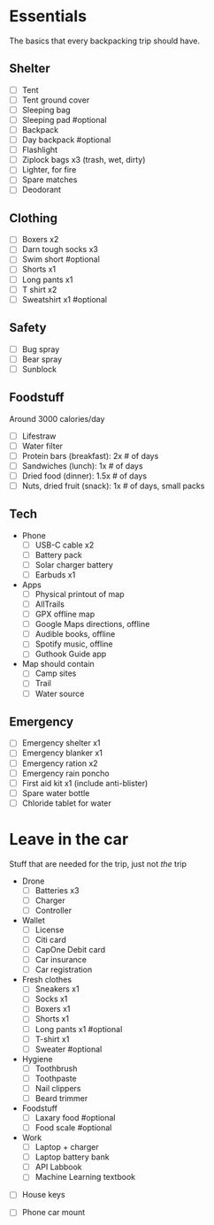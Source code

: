 # Essentials
The basics that every backpacking trip should have.

## Shelter
* [ ] Tent
* [ ] Tent ground cover
* [ ] Sleeping bag
* [ ] Sleeping pad #optional 
* [ ] Backpack
* [ ] Day backpack #optional
* [ ] Flashlight
* [ ] Ziplock bags x3 (trash, wet, dirty)
* [ ] Lighter, for fire
* [ ] Spare matches
* [ ] Deodorant

## Clothing
* [ ] Boxers x2
* [ ] Darn tough socks x3
* [ ] Swim short #optional
* [ ] Shorts x1
* [ ] Long pants x1
* [ ] T shirt x2
* [ ] Sweatshirt x1 #optional 

## Safety
* [ ] Bug spray
* [ ] Bear spray
* [ ] Sunblock

## Foodstuff
Around 3000 calories/day
* [ ] Lifestraw
* [ ] Water filter
* [ ] Protein bars (breakfast): 2x # of days
* [ ] Sandwiches (lunch): 1x # of days
* [ ] Dried food (dinner): 1.5x # of days
* [ ] Nuts, dried fruit (snack): 1x # of days, small packs

## Tech

* Phone
	* [ ] USB-C cable x2
	* [ ] Battery pack
	* [ ] Solar charger battery
	* [ ] Earbuds x1
* Apps
	* [ ] Physical printout of map
	* [ ] AllTrails
	* [ ] GPX offline map
	* [ ] Google Maps directions, offline
	* [ ] Audible books, offline
	* [ ] Spotify music, offline
	* [ ] Guthook Guide app
* Map should contain
	* [ ] Camp sites
	* [ ] Trail
	* [ ] Water source

## Emergency
* [ ] Emergency shelter x1
* [ ] Emergency blanker x1
* [ ] Emergency ration x2
* [ ] Emergency rain poncho
* [ ] First aid kit x1 (include anti-blister)
* [ ] Spare water bottle
* [ ] Chloride tablet for water

# Leave in the car
Stuff that are needed for the trip, just not _the_ trip
* Drone
	* [ ] Batteries x3
	* [ ] Charger
	* [ ] Controller
* Wallet
	* [ ] License
	* [ ] Citi card
	* [ ] CapOne Debit card
	* [ ] Car insurance
	* [ ] Car registration
* Fresh clothes
	* [ ] Sneakers x1
	* [ ] Socks x1
	* [ ] Boxers x1
	* [ ] Shorts x1
	* [ ] Long pants x1 #optional 
	* [ ] T-shirt x1
	* [ ] Sweater #optional 
* Hygiene
	* [ ] Toothbrush
	* [ ] Toothpaste
	* [ ] Nail clippers
	* [ ] Beard trimmer
* Foodstuff
	* [ ] Laxary food #optional
	* [ ] Food scale #optional 
* Work
	* [ ] Laptop + charger
	* [ ] Laptop battery bank
	* [ ] API Labbook
	* [ ] Machine Learning textbook
* [ ] House keys
* [ ] Phone car mount

